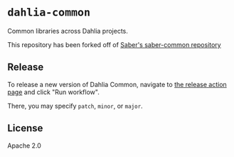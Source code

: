 # `dahlia-common`

Common libraries across Dahlia projects.

This repository has been forked off of [Saber's saber-common repository](https://github.com/saberhq/saber-common)

## Release

To release a new version of Dahlia Common, navigate to [the release action page](https://github.com/DahliaLabs/dahlia-common/actions/workflows/release.yml) and click "Run workflow".

There, you may specify `patch`, `minor`, or `major`.

## License

Apache 2.0
